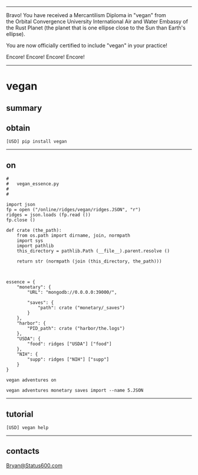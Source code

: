 



******

Bravo!  You have received a Mercantilism Diploma in "vegan" from   
the Orbital Convergence University International Air and Water 
Embassy of the Rust Planet (the planet that is one ellipse close to
the Sun than Earth's ellipse).

You are now officially certified to include "vegan" in your practice!

Encore! Encore! Encore! Encore!

******

# vegan


## summary


		
## obtain
```
[USD] pip install vegan
```

---	
## on



```
#
#	vegan_essence.py
#
#

import json
fp = open ("/online/ridges/vegan/ridges.JSON", "r")
ridges = json.loads (fp.read ())
fp.close ()

def crate (the_path):
	from os.path import dirname, join, normpath
	import sys
	import pathlib
	this_directory = pathlib.Path (__file__).parent.resolve ()
	
	return str (normpath (join (this_directory, the_path)))



essence = {
	"monetary": {
		"URL": "mongodb://0.0.0.0:39000/",
					
		"saves": {
			"path": crate ("monetary/_saves")
		}
	},
	"harbor": {
		"PID_path": crate ("harbor/the.logs")
	},
	"USDA": {
		"food": ridges ["USDA"] ["food"]
	},
	"NIH": {
		"supp": ridges ["NIH"] ["supp"]
	}
}
```

```
vegan adventures on
```

```
vegan adventures monetary saves import --name 5.JSON
```

---

## tutorial
```
[USD] vegan help
```
---

## contacts
Bryan@Status600.com





